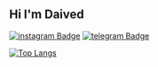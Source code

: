 ## Hi I'm Daived 






[![instagram Badge](https://img.shields.io/badge/-@eii3-e74c3c?style=flat&labelColor=e84393&logo=instagram&logoColor=white)](https://instagram.com/eii3)
[![telegram Badge](https://img.shields.io/badge/-@Daiived-1ca0f1?style=flat&labelColor=1ca0f1&logo=telegram&logoColor=white)](https://t.me/Daiived)















[![Top Langs](https://github-readme-stats.vercel.app/api/top-langs/?username=McDaived&langs_count=8)](https://github.com/anuraghazra/github-readme-stats)
